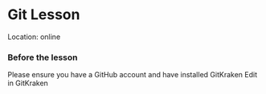 # Git Lesson

Location: online

### Before the lesson

Please ensure you have a GitHub account and have installed GitKraken
Edit in GitKraken